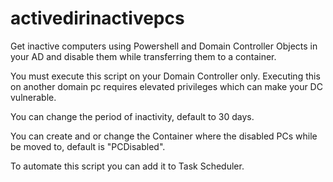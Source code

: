 # activedirinactivepcs
Get inactive computers using Powershell and Domain Controller Objects in your AD and disable them while transferring them to a container.

You must execute this script on your Domain Controller only. Executing this on another domain pc requires elevated privileges 
which can make your DC vulnerable. 

You can change the period of inactivity, default to 30 days. 

You can create and or change the Container where the disabled PCs while be moved to, default is "PCDisabled".

To automate this script you can add it to Task Scheduler.
